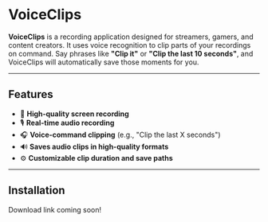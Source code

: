 # **VoiceClips**

**VoiceClips** is a recording application designed for streamers, gamers, and content creators. It uses voice recognition to clip parts of your recordings on command. Say phrases like **"Clip it"** or **"Clip the last 10 seconds"**, and VoiceClips will automatically save those moments for you.

---

## **Features**
- 🔴 **High-quality screen recording**
- 🎙️ **Real-time audio recording**
- 🎧 **Voice-command clipping** (e.g., "Clip the last X seconds")
- 🔊 **Saves audio clips in high-quality formats**
- ⚙️ **Customizable clip duration and save paths**

---

## **Installation**

Download link coming soon!